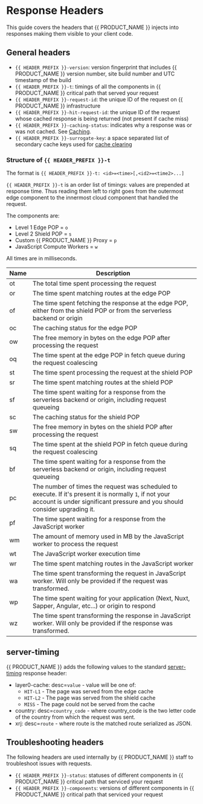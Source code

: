 # Response Headers

This guide covers the headers that {{ PRODUCT_NAME }} injects into responses making them visible to your client code.

## General headers

- `{{ HEADER_PREFIX }}-version`: version fingerprint that includes {{ PRODUCT_NAME }} version number, site build number and UTC timestamp of the build
- `{{ HEADER_PREFIX }}-t`: timings of all the components in {{ PRODUCT_NAME }} critical path that served your request
- `{{ HEADER_PREFIX }}-request-id`: the unique ID of the request on {{ PRODUCT_NAME }} infrastructure
- `{{ HEADER_PREFIX }}-hit-request-id`: the unique ID of the request whose cached response is being returned (not present if cache miss)
- `{{ HEADER_PREFIX }}-caching-status`: indicates why a response was or was not cached. See [Caching](/guides/caching#section_why_is_my_response_not_being_cached_).
- `{{ HEADER_PREFIX }}-surrogate-key`: a space separated list of secondary cache keys used for [cache clearing](/guides/purging#surrogate_keys)

### Structure of `{{ HEADER_PREFIX }}-t`

The format is `{{ HEADER_PREFIX }}-t: <id>=<time>[,<id2>=<time2>...]`

`{{ HEADER_PREFIX }}-t` is an order list of timings: values are prepended at response time. Thus reading them left to right goes from the outermost edge component to the innermost cloud component that handled the request.

The components are:

- Level 1 Edge POP = `o`
- Level 2 Shield POP = `s`
- Custom {{ PRODUCT_NAME }} Proxy = `p`
- JavaScript Compute Workers = `w`

All times are in milliseconds.

| Name | Description                                                                                                                                                                           |
| ---- | ------------------------------------------------------------------------------------------------------------------------------------------------------------------------------------- |
| ot   | The total time spent processing the request                                                                                                                                           |
| or   | The time spent matching routes at the edge POP                                                                                                                                        |
| of   | The time spent fetching the response at the edge POP, either from the shield POP or from the serverless backend or origin                                                             |
| oc   | The caching status for the edge POP                                                                                                                                                   |
| ow   | The free memory in bytes on the edge POP after processing the request                                                                                                                 |
| oq   | The time spent at the edge POP in fetch queue during the request coalescing                                                                                                           |
| st   | The time spent processing the request at the shield POP                                                                                                                               |
| sr   | The time spent matching routes at the shield POP                                                                                                                                      |
| sf   | The time spent waiting for a response from the serverless backend or origin, including request queueing                                                                               |
| sc   | The caching status for the shield POP                                                                                                                                                 |
| sw   | The free memory in bytes on the shield POP after processing the request                                                                                                               |
| sq   | The time spent at the shield POP in fetch queue during the request coalescing                                                                                                         |
| bf   | The time spent waiting for a response from the serverless backend or origin, including request queueing                                                                               |
| pc   | The number of times the request was scheduled to execute. If it's present it is normally `1`, if not your account is under significant pressure and you should consider upgrading it. |
| pf   | The time spent waiting for a response from the JavaScript worker                                                                                                                      |
| wm   | The amount of memory used in MB by the JavaScript worker to process the request                                                                                                       |
| wt   | The JavaScript worker execution time                                                                                                                                                  |
| wr   | The time spent matching routes in the JavaScript worker                                                                                                                               |
| wa   | The time spent transforming the request in JavaScript worker. Will only be provided if the request was transformed.                                                                   |
| wp   | The time spent waiting for your application (Next, Nuxt, Sapper, Angular, etc...) or origin to respond                                                                                |
| wz   | The time spent transforming the response in JavaScript worker. Will only be provided if the response was transformed.                                                                 |

## server-timing

{{ PRODUCT_NAME }} adds the following values to the standard [server-timing](https://www.w3.org/TR/server-timing/) response header:

- layer0-cache: desc=`value` - value will be one of:
  - `HIT-L1` - The page was served from the edge cache
  - `HIT-L2` - The page was served from the shield cache
  - `MISS` - The page could not be served from the cache
- country: desc=`country_code` - where country_code is the two letter code of the country from which the request was sent.
- xrj: desc=`route` - where route is the matched route serialized as JSON.

## Troubleshooting headers

The following headers are used internally by {{ PRODUCT_NAME }} staff to troubleshoot issues with requests.

- `{{ HEADER_PREFIX }}-status`: statuses of different components in {{ PRODUCT_NAME }} critical path that serviced your request
- `{{ HEADER_PREFIX }}-components`: versions of different components in {{ PRODUCT_NAME }} critical path that serviced your request
